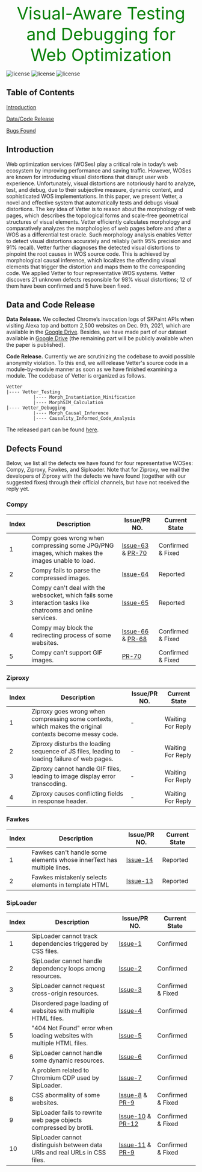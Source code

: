 <head>
    <script src="https://cdn.mathjax.org/mathjax/latest/MathJax.js?config=TeX-AMS-MML_HTMLorMML" type="text/javascript"></script>
    <script type="text/x-mathjax-config">
        MathJax.Hub.Config({
            tex2jax: {
            skipTags: ['script', 'noscript', 'style', 'textarea', 'pre'],
            inlineMath: [['$','$']]
            }
        });
    </script>
</head>
<br />
<center style="font-size:45px;color:green;line-height:-10px"> Visual-Aware Testing and Debugging for Web Optimization </center>

![license](https://img.shields.io/badge/platform-web-green "Platform")
![license](https://img.shields.io/badge/Licence-Apache%202.0-blue.svg "Apache")
![license](https://img.shields.io/badge/Version-Beta-yellow "Version")
## Table of Contents
[Introduction](#introduction)

[Data/Code Release](#data-and-code-release)

[Bugs Found](#bugs-found)

## Introduction
Web optimization services (WOSes) play a critical role in today’s web ecosystem by improving performance and saving traffic. However, WOSes are known for introducing visual distortions that disrupt user web experience. Unfortunately,
visual distortions are notoriously hard to analyze, test, and debug, due to their subjective measure, dynamic content, and sophisticated WOS implementations. In this paper, we present Vetter, a novel and effective system that automatically tests and debugs visual distortions. The key idea of Vetter is to reason about the morphology of web pages,
which describes the topological forms and scale-free geometrical structures of visual elements. Vetter efficiently calculates morphology and comparatively analyzes the morphologies
of web pages before and after a WOS as a differential test oracle. Such morphology analysis enables Vetter to detect visual distortions accurately and reliably (with 95% precision
and 91% recall). Vetter further diagnoses the detected visual distortions to pinpoint the root causes in WOS source code.
This is achieved by morphological causal inference, which localizes the offending visual elements that trigger the distortion and maps them to the corresponding code. We applied
Vetter to four representative WOS systems. Vetter discovers 21 unknown defects responsible for 98% visual distortions; 12 of them have been confirmed and 5 have been fixed.


## Data and Code Release
**Data Release.** We collected Chrome’s invocation logs of SKPaint APIs when visiting Alexa top and bottom 2,500 websites on Dec. 9th, 2021, which are available in the <a href="https://drive.google.com/drive/folders/186QVPhd5jGKOkaKUp0HYpbm4CQelOJsw?usp=sharing">Google Drive</a>. Besides, we have made part of our dataset available in <a href="https://drive.google.com/drive/folders/186QVPhd5jGKOkaKUp0HYpbm4CQelOJsw?usp=sharing">Google Drive</a> (the remaining part will be publicly available when the paper is published).

**Code Release.** Currently we are scrutinizing the codebase to avoid possible anonymity violation. To this end, we will release Vetter's source code in a module-by-module manner as soon as we have finished examining a module.
The codebase of Vetter is organized as follows.
```
Vetter
|---- Vetter_Testing
          |---- Morph_Instantiation_Minification
          |---- MorphSIM_Calculation
|---- Vetter_Debugging
          |---- Morph_Causal_Inference
          |---- Causality_Informed_Code_Analysis
```

The released part can be found <a href="https://github.com/Web-Distortion/Web-Distortion.github.io/tree/master/Vetter">here</a>.

## Defects Found
Below, we list all the defects we have found for four representative WOSes: Compy, Ziproxy, Fawkes, and Siploader.
Note that for Ziproxy, we mail the developers of Ziproxy with the defects we have found (together with our suggested fixes) through their official channels, but have not received the reply yet.

### Compy

| Index    | Description     | Issue/PR NO. | Current State |
| -------------- | ----------------------------------- | ------------------------|  ------------------------|
|1|Compy goes wrong when compressing some JPG/PNG images, which makes the images unable to load.| <a href="https://github.com/barnacs/compy/issues/63">Issue-63</a> & <a href="https://github.com/barnacs/compy/pull/70">PR-70</a> | Confirmed & Fixed |
|2|Compy fails to parse the compressed images.| <a href="https://github.com/barnacs/compy/issues/64">Issue-64</a> | Reported |
|3|Compy can't deal with the websocket, which fails some interaction tasks like chatrooms and online services.| <a href="https://github.com/barnacs/compy/issues/65">Issue-65</a> | Reported |
|4|Compy may block the redirecting process of some websites.| <a href="https://github.com/barnacs/compy/issues/66">Issue-66</a> & <a href="https://github.com/barnacs/compy/pull/68">PR-68</a> | Confirmed & Fixed |
|5|Compy can't support GIF images. | <a href="https://github.com/barnacs/compy/pull/70">PR-70</a> | Confirmed & Fixed |

### Ziproxy


| Index    | Description     | Issue/PR NO. | Current State |
| -------------- | ----------------------------------- | ------------------------|  ------------------------|
|1| Ziproxy goes wrong when compressing some contexts, which makes the original contexts become messy code. | - | Waiting For Reply |
|2| Ziproxy disturbs the loading sequence of JS files, leading to loading failure of  web pages. | - | Waiting For Reply |
|3| Ziproxy cannot handle GIF files, leading to image display error transcoding. | - | Waiting For Reply |
|4| Ziproxy causes conflicting fields in response header. | - | Waiting For Reply |

### Fawkes
| Index    | Description     | Issue/PR NO. | Current State |
| -------------- | ----------------------------------- | ------------------------|  ------------------------|
|1| Fawkes can't handle some elements whose innerText has multiple lines. | <a href="https://github.com/fawkes-nsdi20/fawkes/issues/14">Issue-14</a> | Reported |
|2| Fawkes mistakenly selects elements in template HTML | <a href="https://github.com/fawkes-nsdi20/fawkes/issues/13">Issue-13</a>  | Reported |

### SipLoader
| Index    | Description     | Issue/PR NO. | Current State |
| -------------- | ----------------------------------- | ------------------------|  ------------------------|
|1| SipLoader cannot track dependencies triggered by CSS files. | <a href="https://github.com/SipLoader/SipLoader.github.io/issues/1">Issue-1</a> | Confirmed |
|2| SipLoader cannot handle dependency loops among resources. | <a href="https://github.com/SipLoader/SipLoader.github.io/issues/2">Issue-2</a> | Confirmed |
|3| SipLoader cannot request cross-origin resources. | <a href="https://github.com/SipLoader/SipLoader.github.io/issues/3">Issue-3</a> | Confirmed & Fixed |
|4| Disordered page loading of websites with multiple HTML files. | <a href="https://github.com/SipLoader/SipLoader.github.io/issues/4">Issue-4</a> | Confirmed |
|5| "404 Not Found" error when loading websites with multiple HTML files. | <a href="https://github.com/SipLoader/SipLoader.github.io/issues/5">Issue-5</a> | Confirmed |
|6| SipLoader cannot handle some dynamic resources. | <a href="https://github.com/SipLoader/SipLoader.github.io/issues/6">Issue-6</a> | Confirmed |
|7| A problem related to Chromium CDP used by SipLoader. | <a href="https://github.com/SipLoader/SipLoader.github.io/issues/7">Issue-7</a> | Confirmed |
|8| CSS abormality of some websites. | <a href="https://github.com/SipLoader/SipLoader.github.io/issues/8">Issue-8</a> & <a href="https://github.com/SipLoader/SipLoader.github.io/pull/9">PR-9</a> | Confirmed & Fixed |
|9| SipLoader fails to rewrite web page objects compressed by brotli. | <a href="https://github.com/SipLoader/SipLoader.github.io/issues/10">Issue-10</a> & <a href="https://github.com/SipLoader/SipLoader.github.io/pull/12">PR-12</a> | Confirmed & Fixed |
|10| SipLoader cannot distinguish between data URIs and real URLs in CSS files. | <a href="https://github.com/SipLoader/SipLoader.github.io/issues/11">Issue-11</a> & <a href="https://github.com/SipLoader/SipLoader.github.io/pull/9">PR-9</a> | Confirmed & Fixed |
